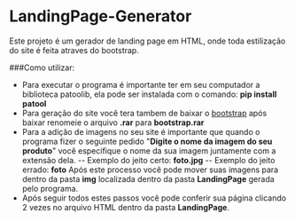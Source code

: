 # LandingPage-Generator
Este projeto é um gerador de landing page em HTML, onde toda estilização do site é feita atraves do bootstrap.

###Como utilizar:
- Para executar o programa é importante ter em seu computador a biblioteca patoolib, ela pode ser instalada com o comando: **pip install patool**
- Para geração do site você tera tambem de baixar o [bootstrap](https://getbootstrap.com/docs/5.1/getting-started/download/ "bootstrap") após baixar renomeie o arquivo **.rar** para **bootstrap.rar**
- Para a adição de imagens no seu site é importante que quando o programa fizer o seguinte pedido "**Digite o nome da imagem do seu produto**" você especifique o nome da sua imagem juntamente com a extensão dela.
-- Exemplo do jeito certo: **foto.jpg**
-- Exemplo do jeito errado: **foto**
Após este processo você pode mover suas imagens para dentro da pasta **img** localizada dentro da pasta **LandingPage** gerada pelo programa.
- Após seguir todos estes passos você pode conferir sua página clicando 2 vezes no arquivo HTML dentro da pasta **LandingPage**.
